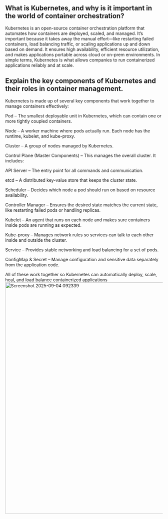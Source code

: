 ## What is Kubernetes, and why is it important in the world of container orchestration?
Kubernetes is an open-source container orchestration platform that automates how containers are deployed, scaled, and managed. It’s important because it takes away the manual effort—like restarting failed containers, load balancing traffic, or scaling applications up and down based on demand. It ensures high availability, efficient resource utilization, and makes applications portable across cloud or on-prem environments. In simple terms, Kubernetes is what allows companies to run containerized applications reliably and at scale.

##    Explain the key components of Kubernetes and their roles in container management.
Kubernetes is made up of several key components that work together to manage containers effectively:

Pod – The smallest deployable unit in Kubernetes, which can contain one or more tightly coupled containers.

Node – A worker machine where pods actually run. Each node has the runtime, kubelet, and kube-proxy.

Cluster – A group of nodes managed by Kubernetes.

Control Plane (Master Components) – This manages the overall cluster. It includes:

API Server – The entry point for all commands and communication.

etcd – A distributed key-value store that keeps the cluster state.

Scheduler – Decides which node a pod should run on based on resource availability.

Controller Manager – Ensures the desired state matches the current state, like restarting failed pods or handling replicas.

Kubelet – An agent that runs on each node and makes sure containers inside pods are running as expected.

Kube-proxy – Manages network rules so services can talk to each other inside and outside the cluster.

Service – Provides stable networking and load balancing for a set of pods.

ConfigMap & Secret – Manage configuration and sensitive data separately from the application code.

All of these work together so Kubernetes can automatically deploy, scale, heal, and load balance containerized applications
<img width="1076" height="741" alt="Screenshot 2025-09-04 092339" src="https://github.com/user-attachments/assets/c5c03116-4220-41dd-a5be-0ee5f841a9b7" />
